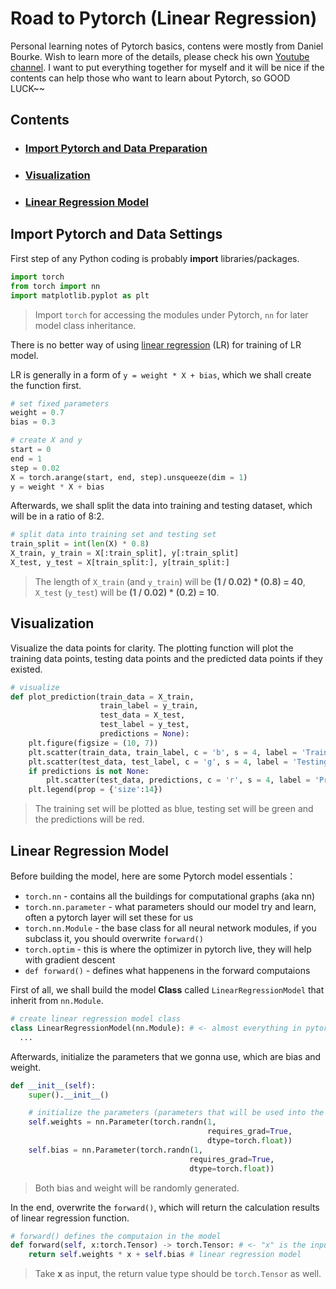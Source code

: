 # Road to Pytorch (Linear Regression)
Personal learning notes of Pytorch basics, contens were mostly from Daniel Bourke. Wish to learn more of the details, please check his own [Youtube channel](https://www.youtube.com/watch?v=Z_ikDlimN6A, 'YT Link'). I want to put everything together for myself and it will be nice if the contents can help those who want to learn about Pytorch, so GOOD LUCK~~
## Contents
- ### [**Import Pytorch and Data Preparation**](#Settings)
- ### [**Visualization**](#Visual)
- ### [**Linear Regression Model**](#LRModel)

<h2 id="Settings">Import Pytorch and Data Settings</h2>

First step of any Python coding is probably **import** libraries/packages.
```python
import torch
from torch import nn
import matplotlib.pyplot as plt
```
> Import `torch` for accessing the modules under Pytorch, `nn` for later model class inheritance.

There is no better way of using [linear regression](https://en.wikipedia.org/wiki/Linear_regression, 'Wiki of LR') (LR) for training of LR model. 

LR is generally in a form of `y = weight * X + bias`, which we shall create the function first.
```python
# set fixed parameters
weight = 0.7
bias = 0.3

# create X and y
start = 0
end = 1
step = 0.02
X = torch.arange(start, end, step).unsqueeze(dim = 1)
y = weight * X + bias
```
Afterwards, we shall split the data into training and testing dataset, which will be in a ratio of 8:2.
```python
# split data into training set and testing set
train_split = int(len(X) * 0.8)
X_train, y_train = X[:train_split], y[:train_split]
X_test, y_test = X[train_split:], y[train_split:]
```
> The length of `X_train` (and `y_train`) will be **(1 / 0.02) * (0.8) = 40**, `X_test` (`y_test`) will be **(1 / 0.02) * (0.2) = 10**.

<h2 id="Visual">Visualization</h2>

Visualize the data points for clarity. The plotting function will plot the training data points, testing data points and the predicted data points if they existed.
```python
# visualize
def plot_prediction(train_data = X_train,
                    train_label = y_train,
                    test_data = X_test,
                    test_label = y_test,
                    predictions = None):
    plt.figure(figsize = (10, 7))
    plt.scatter(train_data, train_label, c = 'b', s = 4, label = 'Training Data')
    plt.scatter(test_data, test_label, c = 'g', s = 4, label = 'Testing Data')
    if predictions is not None:
        plt.scatter(test_data, predictions, c = 'r', s = 4, label = 'Predictions')
    plt.legend(prop = {'size':14})
```
> The training set will be plotted as blue, testing set will be green and the predictions will be red.

<h2 id="LRModel">Linear Regression Model</h2>

Before building the model, here are some Pytorch model essentials：
* `torch.nn` - contains all the buildings for computational graphs (aka nn)
* `torch.nn.parameter` - what parameters should our model try and learn, often a pytorch layer will set these for us
* `torch.nn.Module` - the base class for all neural network modules, if you subclass it, you should overwrite `forward()`
* `torch.optim` - this is where the optimizer in pytorch live, they will help with gradient descent
* `def forward()` - defines what happenens in the forward computaions

First of all, we shall build the model **Class** called `LinearRegressionModel` that inherit from `nn.Module`.
```python
# create linear regression model class
class LinearRegressionModel(nn.Module): # <- almost everything in pytorch inherhit from nn.Module
  ...
```
Afterwards, initialize the parameters that we gonna use, which are bias and weight.
```python
def __init__(self):
    super().__init__()

    # initialize the parameters (parameters that will be used into the computations)
    self.weights = nn.Parameter(torch.randn(1,
                                            requires_grad=True,
                                            dtype=torch.float))
    self.bias = nn.Parameter(torch.randn(1,
                                        requires_grad=True,
                                        dtype=torch.float))
```
> Both bias and weight will be randomly generated.

In the end, overwrite the `forward()`, which will return the calculation results of linear regression function.
```python
# forward() defines the computaion in the model
def forward(self, x:torch.Tensor) -> torch.Tensor: # <- "x" is the input data
    return self.weights * x + self.bias # linear regression model
```
> Take **x** as input, the return value type should be `torch.Tensor` as well.
